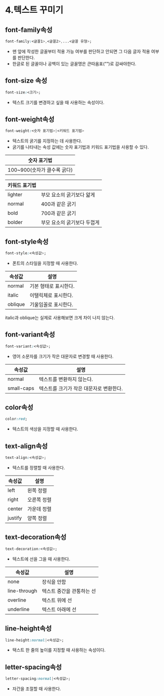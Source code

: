 # 4.텍스트 꾸미기

## font-family속성

```css
font-family:<글꼴1>,<글꼴2>,...<글꼴 유형>;
```

- 맨 앞에 작성한 글꼴부터 적용 가능 여부를 판단하고 안되면 그 다음 글자 적용 여부를 판단한다.
- 한글로 된 글꼴이나 공백이 있는 글꼴명은 큰따옴표(””)로 감싸야한다.

## font-size 속성

```css
font-size:<크기>;
```

- 텍스트 크기를 변경하고 싶을 때 사용하는 속성이다.

## font-weight속성

```css
font-weight:<숫자 표기법>|<키워드 표기법>
```

- 텍스트의 굵기를 지정하는 데 사용한다.
- 굵기를 나타내는 속성 값에는 숫자 표기법과 키워드 표기법을 사용할 수 있다.

| 숫자 표기법 |
| --- |
| 100~900(숫자가 클수록 굵다) |

| 키워드 표기법 |  |
| --- | --- |
| lighter | 부모 요소의 굵기보다 얇게 |
| normal | 400과 같은 굵기 |
| bold | 700과 같은 굵기 |
| bolder | 부모 요소의 굵기보다 두껍게 |

## font-style속성

```css
font-style:<속성값>;
```

- 폰트의 스타일을 지정할 때 사용한다.

| 속성값 | 설명 |
| --- | --- |
| normal | 기본 형태로 표시한다. |
| italic | 이탤릭체로 표시한다. |
| oblique | 기울임꼴로 표시한다. |

italic과 oblique는 실제로 사용해보면 크게 차이 나지 않는다.

## font-variant속성

```css
font-variant:<속성값>;
```

- 영어 소문자를 크기가 작은 대문자로 변경할 때 사용한다.

| 속성값 | 설명 |
| --- | --- |
| normal | 텍스트를 변환하지 않는다. |
| small-caps | 텍스트를 크기가 작은 대문자로 변환한다. |

## color속성

```css
color:red;
```

- 텍스트의 색상을 지정할 때 사용한다.

## text-align속성

```css
text-align:<속성값>;
```

- 텍스트를 정렬할 때 사용한다.

| 속성값 | 설명 |
| --- | --- |
| left | 왼쪽 정렬 |
| right | 오른쪽 정렬 |
| center | 가운데 정렬 |
| justify | 양쪽 정렬 |

## text-decoration속성

```css
text-decoration:<속성값>;
```

- 텍스트에 선을 그을 때 사용한다.

| 속성값 | 설명 |
| --- | --- |
| none | 장식을 안함 |
| line-through | 텍스트 중간을 관통하는 선 |
| overline | 텍스트 위에 선 |
| underline | 텍스트 아래에 선 |

## line-height속성

```css
line-height:normal|<속성값>;
```

- 택스트 한 줄의 높이를 지정할 때 사용하는 속성이다.

## letter-spacing속성

```css
letter-spacing:normal|<속성값>;
```

- 자간을 조절할 때 사용한다.
